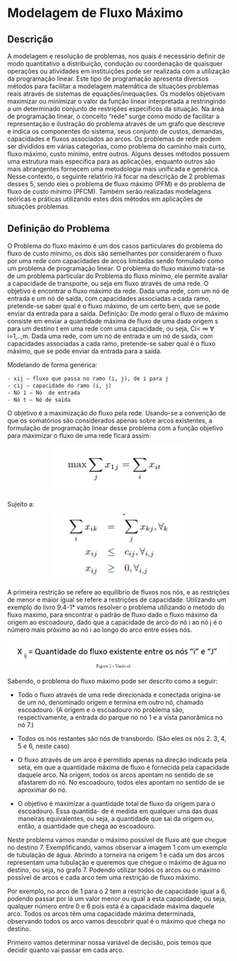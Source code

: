 # Modelagem de Fluxo Máximo

## Descrição

A modelagem e resolução de problemas, nos quais é necessário definir de modo quantitativo a distribuição, condução ou coordenação de quaisquer operações ou atividades em instituições pode ser realizada com a utilização da programação linear. Este tipo de programação apresenta diversos métodos para facilitar a modelagem matemática de situações problemas reais através de sistemas de equações/inequações. Os modelos objetivam maximizar ou minimizar o valor da função linear interpretada a restringindo a um determinado conjunto de restrições específicos da situação. 
Na área de programação linear, o conceito “rede” surge como modo de facilitar a representação e ilustração do problema através de um grafo que descreve e indica os componentes do sistema, seus conjunto de custos, demandas, capacidades e fluxos associados ao arcos. Os problemas de rede podem ser divididos em várias categorias, como problema do caminho mais curto, fluxo máximo, custo mínimo, entre outros. Alguns desses métodos possuem uma estrutura mais específica para as aplicações, enquanto outros são mais abrangentes fornecem uma metodologia mais unificada e genérica.
Nesse contexto, o seguinte relatório irá focar na descrição de 2 problemas desses 5, sendo eles o problema de fluxo máximo (PFM) e do problema de fluxo de custo mínimo (PFCM). Também serão realizadas modelagens teóricas e práticas utilizando estes dois métodos em aplicações de situações problemas.

## Definição do Problema

O Problema do fluxo máximo é um dos casos particulares do problema do fluxo de custo mínimo, os dois são semelhantes por considerarem o fluxo por uma rede com capacidades de arcos limitadas sendo formulado como um problema de programação linear. 
O problema do fluxo máximo trata-se de um problema particular do Problema do fluxo mínimo, ele permite avaliar a capacidade de transporte, ou seja em fluxo através de uma rede. O objetivo é encontrar o fluxo máximo da rede. Dada uma rede, com um nó de entrada e um nó de saída, com capacidades associadas a cada ramo, pretende-se saber qual  é o fluxo máximo, de um certo bem, que se pode enviar da entrada para a saída. 
Definição: De modo geral o fluxo de máximo consiste em enviar a quantidade máxima de fluxo de uma dada origem s para um destino t em uma rede com uma capacidade, ou seja,  Ci< ∞ ∀ i=1,..,m. Dada uma rede, com um nó de entrada e um nó de saıda, com capacidades associadas a cada ramo, pretende-se saber qual é o fluxo máximo, que se pode enviar da entrada para a saída.

Modelando de forma genérica:

	- xij – fluxo que passa no ramo (i, j), de i para j
	- cij – capacidade do ramo (i, j)
	- Nó 1 – Nó  de entrada
	- Nó t – Nó de saída
  
  O objetivo é a maximização do fluxo pela rede. Usando-se a convenção de que os somatórios são considerados apenas sobre arcos existentes, a formulação de programação linear desse problema  com a função objetivo para maximizar o fluxo de uma rede ficará assim:
  
 <p align="center">
    <img src="https://github.com/SAndradeTC/Pesquisa_Operacional/blob/master/1.png">
  </p>
  
  Sujeito a: 
  
  <p align="center">
    <img src="https://github.com/SAndradeTC/Pesquisa_Operacional/blob/master/Screenshot_2.png">
  </p>
  
  A primeira restrição se refere ao equilíbrio de fluxos nos nós, e as restrições de menor e maior igual se refere a restrições de capacidade. 
Utilizando um exemplo do livro 9.4-1* vamos resolver o problema utilizando o metodo do fluxo maximo, para encontrar o padrão de fluxo dado o fluxo máximo da origem ao escoadouro, dado que a capacidade de arco do nó i ao nó j é o número mais próximo ao nó i ao longo do arco entre esses nós. 

  <p align="center">
    <img src="https://github.com/SAndradeTC/Pesquisa_Operacional/blob/master/Screenshot_4.png">
  </p>
  

  Sabendo, o problema do fluxo máximo pode ser descrito como a seguir:

-  Todo o fluxo através de uma rede direcionada e conectada origina-se de um nó, denominado origem e termina em outro nó, chamado escoadouro. (A origem e o escoadouro no problema  são, respectivamente, a entrada do parque no nó 1 e a vista panorâmica no nó 7.)

-  Todos os nós restantes são nós de transbordo. (São eles os nós 2. 3, 4, 5 e 6, neste caso)

-  O fluxo através de um arco é permitido apenas na direção indicada pela seta, em que a quantidade máxima de fluxo é fornecida pela capacidade daquele arco. Na origem, todos os arcos apontam no sentido de se afastarem do nó. No escoadouro, todos eles apontam no sentido de se aproximar do nó.

-  O objetivo é maximizar a quantidade total de fluxo da origem para o escoadouro. Essa quantida- de é medida em qualquer uma das duas maneiras equivalentes, ou seja, a quantidade que sai da origem ou, então, a quantidade que chega ao escoadouro.

  Neste problema vamos mandar o máximo possível de fluxo até que chegue no destino 7. Exemplificando, vamos observar a imagem 1 com um exemplo de tubulação de água. Abrindo a torneira na origem 1 e cada um dos arcos representam uma tubulação e queremos que chegue o máximo de água no destino, ou seja, no grafo 7. Podendo utilizar todos os arcos ou o máximo possível de arcos e cada arco tem uma restrição de fluxo máximo. 

  Por exemplo, no arco de 1 para o 2 tem a restrição de capacidade igual a  6, podendo passar por lá um valor menor ou igual a esta capacidade, ou seja, qualquer número entre 0 e 6 pois está é a capacidade máxima daquele arco. Todos os arcos têm uma capacidade máxima determinada, observando todos os arco vamos descobrir qual é o máximo que chega no destino.

  Primeiro vamos determinar nossa variável de decisão, pois temos que decidir quanto vai passar em cada arco.

  
  
  
  
  

